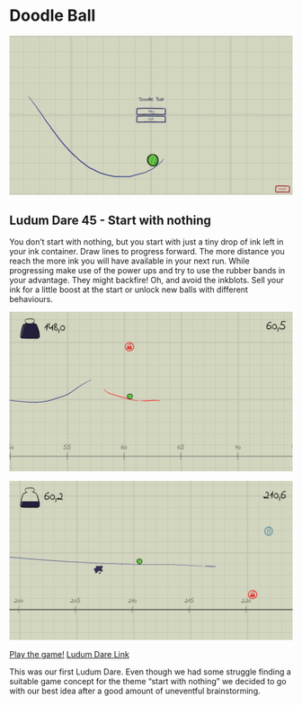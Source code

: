 # Doodle Ball

![titlescreen](/images/titlescreen.png)

## Ludum Dare 45 - Start with nothing

You don’t start with nothing, but you start with just a tiny drop of ink left in your ink container.
Draw lines to progress forward. The more distance you reach the more ink you will have available in your next run. 
While progressing make use of the power ups and try to use the rubber bands in your advantage. 
They might backfire! Oh, and avoid the inkblots. Sell your ink for a little boost at the start or unlock new balls with different behaviours.

![screenshot1](/images/screenshot1.png)

![screenshot2](/images/screenshot2.png)

[Play the game!](https://beritens.itch.io/doodle-ball)
[Ludum Dare Link](https://ldjam.com/events/ludum-dare/45/$168298)

This was our first Ludum Dare. Even though we had some struggle finding a suitable game concept for the theme “start with nothing” we decided to go with our best idea after a good amount of uneventful brainstorming.
